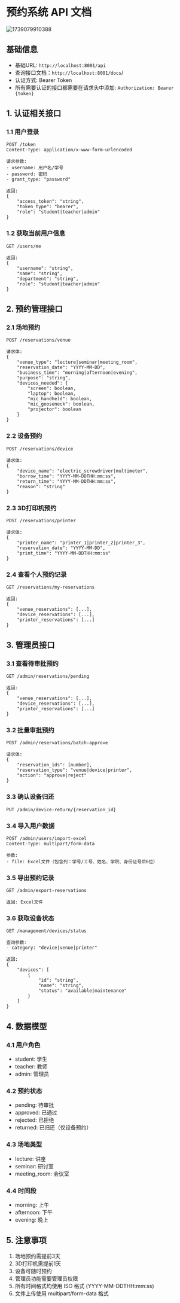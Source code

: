 # 预约系统 API 文档

![1739079910388](image/backbone/1739079910388.png)

## 基础信息

- 基础URL: `http://localhost:8001/api`
- 查询接口文档：`http://localhost:8001/docs`/
- 认证方式: Bearer Token
- 所有需要认证的接口都需要在请求头中添加: `Authorization: Bearer {token}`

## 1. 认证相关接口

### 1.1 用户登录

```
POST /token
Content-Type: application/x-www-form-urlencoded

请求参数:
- username: 用户名/学号
- password: 密码
- grant_type: "password"

返回:
{
    "access_token": "string",
    "token_type": "bearer",
    "role": "student|teacher|admin"
}
```

### 1.2 获取当前用户信息

```
GET /users/me

返回:
{
    "username": "string",
    "name": "string",
    "department": "string",
    "role": "student|teacher|admin"
}
```

## 2. 预约管理接口

### 2.1 场地预约

```
POST /reservations/venue

请求体:
{
    "venue_type": "lecture|seminar|meeting_room",
    "reservation_date": "YYYY-MM-DD",
    "business_time": "morning|afternoon|evening",
    "purpose": "string",
    "devices_needed": {
        "screen": boolean,
        "laptop": boolean,
        "mic_handheld": boolean,
        "mic_gooseneck": boolean,
        "projector": boolean
    }
}
```

### 2.2 设备预约

```
POST /reservations/device

请求体:
{
    "device_name": "electric_screwdriver|multimeter",
    "borrow_time": "YYYY-MM-DDTHH:mm:ss",
    "return_time": "YYYY-MM-DDTHH:mm:ss",
    "reason": "string"
}
```

### 2.3 3D打印机预约

```
POST /reservations/printer

请求体:
{
    "printer_name": "printer_1|printer_2|printer_3",
    "reservation_date": "YYYY-MM-DD",
    "print_time": "YYYY-MM-DDTHH:mm:ss"
}
```

### 2.4 查看个人预约记录

```
GET /reservations/my-reservations

返回:
{
    "venue_reservations": [...],
    "device_reservations": [...],
    "printer_reservations": [...]
}
```

## 3. 管理员接口

### 3.1 查看待审批预约

```
GET /admin/reservations/pending

返回:
{
    "venue_reservations": [...],
    "device_reservations": [...],
    "printer_reservations": [...]
}
```

### 3.2 批量审批预约

```
POST /admin/reservations/batch-approve

请求体:
{
    "reservation_ids": [number],
    "reservation_type": "venue|device|printer",
    "action": "approve|reject"
}
```

### 3.3 确认设备归还

```
PUT /admin/device-return/{reservation_id}
```

### 3.4 导入用户数据

```
POST /admin/users/import-excel
Content-Type: multipart/form-data

参数:
- file: Excel文件（包含列：学号/工号、姓名、学院、身份证号后6位）
```

### 3.5 导出预约记录

```
GET /admin/export-reservations

返回: Excel文件
```

### 3.6 获取设备状态

```
GET /management/devices/status

查询参数:
- category: "device|venue|printer"

返回:
{
    "devices": [
        {
            "id": "string",
            "name": "string",
            "status": "available|maintenance"
        }
    ]
}
```

## 4. 数据模型

### 4.1 用户角色

- student: 学生
- teacher: 教师
- admin: 管理员

### 4.2 预约状态

- pending: 待审批
- approved: 已通过
- rejected: 已拒绝
- returned: 已归还（仅设备预约）

### 4.3 场地类型

- lecture: 讲座
- seminar: 研讨室
- meeting_room: 会议室

### 4.4 时间段

- morning: 上午
- afternoon: 下午
- evening: 晚上

## 5. 注意事项

1. 场地预约需提前3天
2. 3D打印机需提前1天
3. 设备可随时预约
4. 管理员功能需要管理员权限
5. 所有时间格式均使用 ISO 格式 (YYYY-MM-DDTHH:mm:ss)
6. 文件上传使用 multipart/form-data 格式
